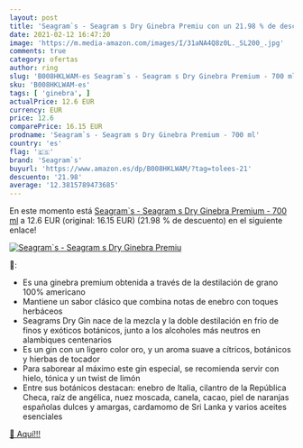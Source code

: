 ```yaml
---
layout: post
title: 'Seagram`s - Seagram s Dry Ginebra Premiu con un 21.98 % de descuento'
date: 2021-02-12 16:47:20
image: 'https://m.media-amazon.com/images/I/31aNA4Q8z0L._SL200_.jpg'
comments: true
category: ofertas
author: ring
slug: 'B008HKLWAM-es Seagram`s - Seagram s Dry Ginebra Premium - 700 ml'
sku: 'B008HKLWAM-es'
tags: [ 'ginebra', ]
actualPrice: 12.6 EUR
currency: EUR
price: 12.6
comparePrice: 16.15 EUR
prodname: 'Seagram`s - Seagram s Dry Ginebra Premium - 700 ml'
country: 'es'
flag: '🇪🇸'
brand: 'Seagram`s'
buyurl: 'https://www.amazon.es/dp/B008HKLWAM/?tag=tolees-21'
descuento: '21.98'
average: '12.3815789473685'
---
```


En este momento está [Seagram`s - Seagram s Dry Ginebra Premium - 700 ml](https://www.amazon.es/dp/B008HKLWAM/?tag=tolees-21) a 12.6 EUR (original: 16.15 EUR) (21.98 %  de descuento) en el siguiente enlace!

[![Seagram`s - Seagram s Dry Ginebra Premiu](https://m.media-amazon.com/images/I/31aNA4Q8z0L._SL200_.jpg)](https://www.amazon.es/dp/B008HKLWAM/?tag=tolees-21)

🔎:

- Es una ginebra premium obtenida a través de la destilación de grano 100% americano
- Mantiene un sabor clásico que combina notas de enebro con toques herbáceos
- Seagrams Dry Gin nace de la mezcla y la doble destilación en frío de finos y exóticos botánicos, junto a los alcoholes más neutros en alambiques centenarios
- Es un gin con un ligero color oro, y un aroma suave a cítricos, botánicos y hierbas de tocador
- Para saborear al máximo este gin especial, se recomienda servir con hielo, tónica y un twist de limón
- Entre sus botánicos destacan: enebro de Italia, cilantro de la República Checa, raíz de angélica, nuez moscada, canela, cacao, piel de naranjas españolas dulces y amargas, cardamomo de Sri Lanka y varios aceites esenciales

[🛒 Aquí!!!](https://www.amazon.es/dp/B008HKLWAM/?tag=tolees-21)
